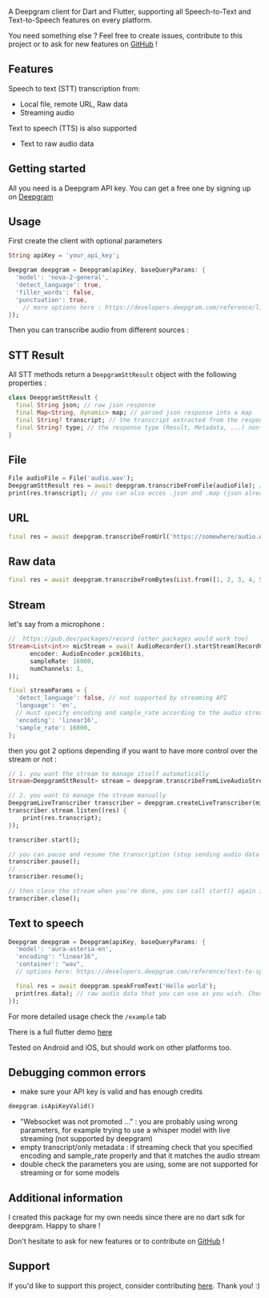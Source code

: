 <!-- 

This README describes the package. If you publish this package to pub.dev,
this README's contents appear on the landing page for your package.

For information about how to write a good package README, see the guide for
[writing package pages](https://dart.dev/guides/libraries/writing-package-pages). 

For general information about developing packages, see the Dart guide for
[creating packages](https://dart.dev/guides/libraries/create-library-packages)
and the Flutter guide for
[developing packages and plugins](https://flutter.dev/developing-packages). 

commands :

dart doc
dart format .
flutter pub publish --dry-run
-->

A Deepgram client for Dart and Flutter, supporting all Speech-to-Text and Text-to-Speech features on every platform.

You need something else ? Feel free to create issues, contribute to this project or to ask for new features on [GitHub](https://github.com/tempo-riz/deepgram_speech_to_text) !


## Features

Speech to text (STT) transcription from:
- Local file, remote URL, Raw data
- Streaming audio 

  
Text to speech (TTS) is also supported
- Text to raw audio data

## Getting started

All you need is a Deepgram API key. You can get a free one by signing up on [Deepgram](https://www.deepgram.com/)

## Usage

First create the client with optional parameters
```dart
String apiKey = 'your_api_key';

Deepgram deepgram = Deepgram(apiKey, baseQueryParams: {
  'model': 'nova-2-general',
  'detect_language': true,
  'filler_words': false,
  'punctuation': true,
    // more options here : https://developers.deepgram.com/reference/listen-file
});
```
Then you can transcribe audio from different sources :

## STT Result
All STT methods return a `DeepgramSttResult` object with the following properties : 
```dart
class DeepgramSttResult {
  final String json; // raw json response
  final Map<String, dynamic> map; // parsed json response into a map
  final String? transcript; // the transcript extracted from the response
  final String? type; // the response type (Result, Metadata, ...) non-null for streaming
}
```

## File
```dart
File audioFile = File('audio.wav');
DeepgramSttResult res = await deepgram.transcribeFromFile(audioFile); // or transcribeFromPath() if you prefer
print(res.transcript); // you can also acces .json and .map (json already parsed)
```

## URL
```dart
final res = await deepgram.transcribeFromUrl('https://somewhere/audio.wav');
```

## Raw data
```dart
final res = await deepgram.transcribeFromBytes(List.from([1, 2, 3, 4, 5]));
```

## Stream
let's say from a microphone :
```dart
//  https://pub.dev/packages/record (other packages would work too)
Stream<List<int>> micStream = await AudioRecorder().startStream(RecordConfig(
      encoder: AudioEncoder.pcm16bits,
      sampleRate: 16000,
      numChannels: 1,
));

final streamParams = {
  'detect_language': false, // not supported by streaming API
  'language': 'en',
  // must specify encoding and sample_rate according to the audio stream
  'encoding': 'linear16',
  'sample_rate': 16000,
};
```
then you got 2 options depending if you want to have more control over the stream or not :
```dart
// 1. you want the stream to manage itself automatically
Stream<DeepgramSttResult> stream = deepgram.transcribeFromLiveAudioStream(micStream, queryParams:streamParams);

// 2. you want to manage the stream manually
DeepgramLiveTranscriber transcriber = deepgram.createLiveTranscriber(micStream, queryParams:streamParams);
transcriber.stream.listen((res) {
    print(res.transcript);
});

transcriber.start();

// you can pause and resume the transcription (stop sending audio data to the server)
transcriber.pause(); 
// ...
transcriber.resume();

// then close the stream when you're done, you can call start() again if you want to restart a transcription 
transcriber.close(); 
```

## Text to speech

```dart
Deepgram deepgram = Deepgram(apiKey, baseQueryParams: {
  'model': 'aura-asteria-en',
  'encoding': "linear16",
  'container': "wav",
  // options here: https://developers.deepgram.com/reference/text-to-speech-api

  final res = await deepgram.speakFromText('Hello world');
  print(res.data); // raw audio data that you can use as you wish. Check flutter example for a simple player
});

```

For more detailed usage check the `/example` tab

There is a full flutter demo [here](https://github.com/tempo-riz/deepgram_speech_to_text/tree/main/example/flutter_example)

Tested on Android and iOS, but should work on other platforms too.

## Debugging common errors
- make sure your API key is valid and has enough credits

```dart
deepgram.isApiKeyValid()
```


- "Websocket was not promoted ..." : you are probably using wrong parameters, for example trying to use a whisper model with live streaming (not supported by deepgram)
- empty transcript/only metadata : if streaming check that you specified encoding and sample_rate properly and that it matches the audio stream
- double check the parameters you are using, some are not supported for streaming or for some models


## Additional information

I created this package for my own needs since there are no dart sdk for deepgram. Happy to share !

Don't hesitate to ask for new features or to contribute on [GitHub](https://github.com/tempo-riz/deepgram_speech_to_text) !

## Support

If you'd like to support this project, consider contributing [here](https://github.com/sponsors/tempo-riz). Thank you! :)
